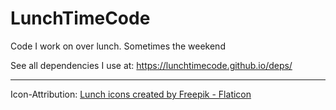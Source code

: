 # LunchTimeCode

Code I work on over lunch.
Sometimes the weekend

See all dependencies I use at: https://lunchtimecode.github.io/deps/

---

Icon-Attribution:
<a href="https://www.flaticon.com/free-icons/lunch" title="lunch icons">Lunch icons created by Freepik - Flaticon</a>
